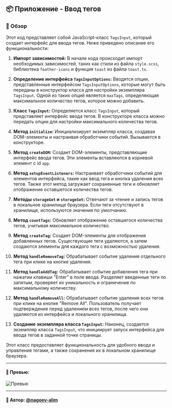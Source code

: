 ## 📦 Приложение - Ввод тегов

### 🚀 Обзор
Этот код представляет собой JavaScript-класс `TagsInput`, который создает интерфейс для ввода тегов. Ниже приведено описание его функциональности:

1. **Импорт зависимостей:** В начале кода происходит импорт необходимых зависимостей, таких как стили из файла `style.scss`, библиотека `feather-icons` и функция `toast` из файла `toast.ts`.

2. **Определение интерфейса `TagsInputOptions`:** Вводятся опции, представленные интерфейсом `TagsInputOptions`, которые могут быть переданы в конструктор класса для настройки экземпляра `TagsInput`. Одной из таких опций является `maxTags`, определяющая максимальное количество тегов, которое можно добавить.

3. **Класс `TagsInput`:** Определяется класс `TagsInput`, который представляет интерфейс ввода тегов. В конструкторе класса можно передать опции для настройки максимального количества тегов.

4. **Метод `initialize`:** Инициализирует экземпляр класса, создавая DOM-элементы и настраивая обработчики событий. Вызывается в конструкторе.

5. **Метод `createDOM`:** Создает DOM-элементы, представляющие интерфейс ввода тегов. Эти элементы вставляются в корневой элемент с id `app`.

6. **Метод `setupEventListeners`:** Настраивает обработчики событий для элементов интерфейса, такие как ввод тега и кнопка удаления всех тегов. Также этот метод загружает сохраненные теги и обновляет отображение оставшегося количества тегов.

7. **Методы `storageGet` и `storageSet`:** Отвечают за чтение и запись тегов в локальное хранилище браузера. Если теги отсутствуют в хранилище, используются значения по умолчанию.

8. **Метод `countTags`:** Обновляет отображение оставшегося количества тегов, учитывая максимальное количество.

9. **Метод `createTag`:** Создает DOM-элементы для отображения добавленных тегов. Существующие теги удаляются, а затем создаются элементы для каждого тега с возможностью удаления.

10. **Метод `handleRemoveTag`:** Обрабатывает событие удаления отдельного тега при клике на кнопке удаления.

11. **Метод `handleAddTag`:** Обрабатывает событие добавления тега при нажатии клавиши "Enter" в поле ввода. Разделяет введенные теги по запятым, проверяет их уникальность и ограничение по максимальному количеству.

12. **Метод `handleRemoveAll`:** Обрабатывает событие удаления всех тегов при клике на кнопке "Remove All". Пользователь получает подтверждение перед удалением всех тегов, после чего они удаляются из интерфейса и локального хранилища.

13. **Создание экземпляра класса `TagsInput`:** Наконец, создается экземпляр класса `TagsInput`, что инициирует запуск интерфейса для ввода тегов в заданной точке страницы.

Этот класс предоставляет функциональность для удобного ввода и управления тегами, а также сохранения их в локальном хранилище браузера.

---

#### 🌄 Превью:

![Превью](https://lh3.googleusercontent.com/drive-viewer/AITFw-x6mjSPIWXqxR-fK90nKDk1D9_r2bug-9a4bRvk6V2XFbzJ9TrMu4IYrFH3FvAJOXK-I-5kfcJXdnrzMyYZx0qG83mrMA=s1600)


-----

#### 🙌 Автор: [@nagoev-alim](https://github.com/nagoev-alim)

